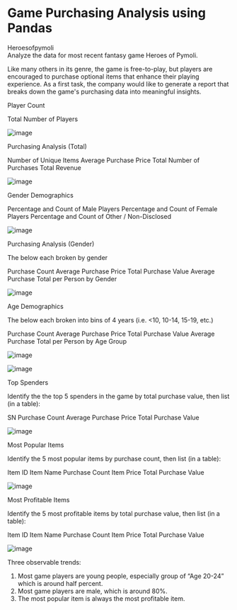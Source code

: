 # Game Purchasing Analysis using Pandas
Heroesofpymoli    
Analyze the data for most recent fantasy game Heroes of Pymoli.

Like many others in its genre, the game is free-to-play, but players are encouraged to purchase optional items that enhance their playing experience. As a first task, the company would like to generate a report that breaks down the game's purchasing data into meaningful insights.


Player Count

Total Number of Players

![image](https://user-images.githubusercontent.com/79819331/119212275-41114680-ba85-11eb-97ce-4aab73928395.png)


Purchasing Analysis (Total)

Number of Unique Items
Average Purchase Price
Total Number of Purchases
Total Revenue

![image](https://user-images.githubusercontent.com/79819331/119212333-a06f5680-ba85-11eb-8b73-4f7ba7bd1aed.png)


Gender Demographics

Percentage and Count of Male Players
Percentage and Count of Female Players
Percentage and Count of Other / Non-Disclosed

![image](https://user-images.githubusercontent.com/79819331/119212357-c1d04280-ba85-11eb-8b6e-20e2ffd563e2.png)


Purchasing Analysis (Gender)

The below each broken by gender

Purchase Count
Average Purchase Price
Total Purchase Value
Average Purchase Total per Person by Gender

![image](https://user-images.githubusercontent.com/79819331/119212439-4b801000-ba86-11eb-8e69-7d5dab72de00.png)



Age Demographics

The below each broken into bins of 4 years (i.e. <10, 10-14, 15-19, etc.)

Purchase Count
Average Purchase Price
Total Purchase Value
Average Purchase Total per Person by Age Group

![image](https://user-images.githubusercontent.com/79819331/119212419-28edf700-ba86-11eb-9b1a-0a506fed34aa.png)



![image](https://user-images.githubusercontent.com/79819331/119212458-710d1980-ba86-11eb-9f82-91aa47a92a9a.png)



Top Spenders

Identify the the top 5 spenders in the game by total purchase value, then list (in a table):

SN
Purchase Count
Average Purchase Price
Total Purchase Value

![image](https://user-images.githubusercontent.com/79819331/119212473-8d10bb00-ba86-11eb-941b-a7491b754d62.png)


Most Popular Items

Identify the 5 most popular items by purchase count, then list (in a table):

Item ID
Item Name
Purchase Count
Item Price
Total Purchase Value


![image](https://user-images.githubusercontent.com/79819331/119212614-90587680-ba87-11eb-8535-29e50a655026.png)



Most Profitable Items

Identify the 5 most profitable items by total purchase value, then list (in a table):

Item ID
Item Name
Purchase Count
Item Price
Total Purchase Value


![image](https://user-images.githubusercontent.com/79819331/119212622-95b5c100-ba87-11eb-99c3-a840d506fcf9.png)




Three observable trends:
1.	Most game players are young people, especially group of “Age 20-24” which is around half percent.
2.	Most game players are male, which is around 80%.
3.	The most popular item is always the most profitable item.


